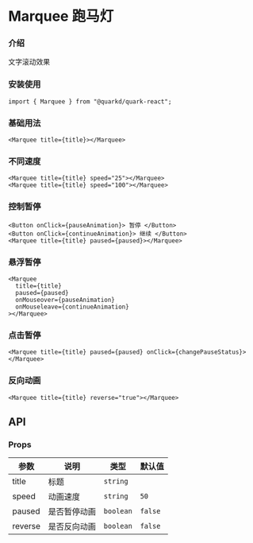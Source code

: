 # Marquee 跑马灯

### 介绍

文字滚动效果

### 安装使用

```tsx
import { Marquee } from "@quarkd/quark-react";
```

### 基础用法

```tsx
<Marquee title={title}></Marquee>
```

### 不同速度

```tsx
<Marquee title={title} speed="25"></Marquee>
<Marquee title={title} speed="100"></Marquee>
```

### 控制暂停

```tsx
<Button onClick={pauseAnimation}> 暂停 </Button>
<Button onClick={continueAnimation}> 继续 </Button>
<Marquee title={title} paused={paused}></Marquee>
```

### 悬浮暂停

```tsx
<Marquee
  title={title}
  paused={paused}
  onMouseover={pauseAnimation}
  onMouseleave={continueAnimation}
></Marquee>
```

### 点击暂停

```tsx
<Marquee title={title} paused={paused} onClick={changePauseStatus}></Marquee>
```

### 反向动画

```tsx
<Marquee title={title} reverse="true"></Marquee>
```

## API

### Props

| 参数    | 说明         | 类型      | 默认值  |
| ------- | ------------ | --------- | ------- |
| title   | 标题         | `string`  |
| speed   | 动画速度     | `string`  | `50`    |
| paused  | 是否暂停动画 | `boolean` | `false` |
| reverse | 是否反向动画 | `boolean` | `false` |
